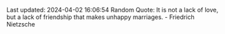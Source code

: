 Last updated: 2024-04-02 16:06:54
Random Quote: It is not a lack of love, but a lack of friendship that makes unhappy marriages. - Friedrich Nietzsche